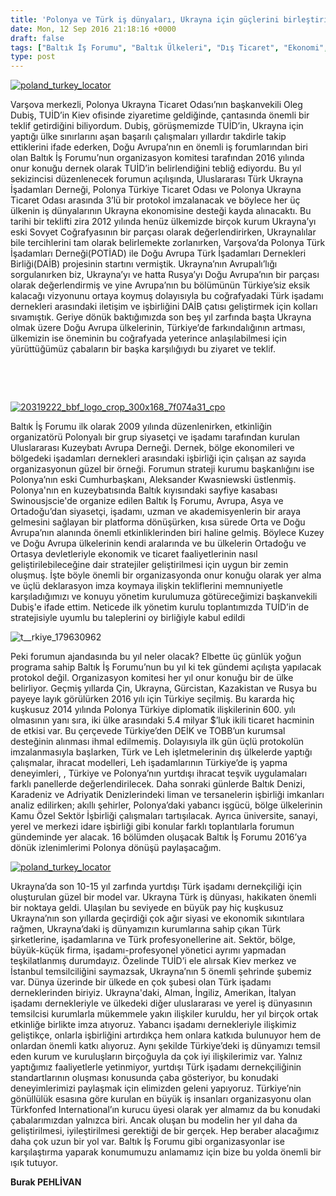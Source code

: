 ```yaml
---
title: 'Polonya ve Türk iş dünyaları, Ukrayna için güçlerini birleştiriyor, Burak Pehlivan'
date: Mon, 12 Sep 2016 21:18:16 +0000
draft: false
tags: ["Baltık İş Forumu", "Baltık Ülkeleri", "Dış Ticaret", "Ekonomi", "Oleg Dubiş", "Polonya", "TUİD", "TUİD (Türk Ukrayna İşadamları Derneği)", "Ukrayna", "Ukrayna Dış İlişkileri", "Ukrayna Türk Toplumu", "Uluslarası İlişkiler", "Varşova", "yurtdışı Türk işadamı derneği"]
type: post
---
```


[](https://burakpehlivan.org/wp-content/uploads/2016/09/DSC_3820-1.jpg)[![poland_turkey_locator](https://burakpehlivan.org/wp-content/uploads/2016/09/Poland_Turkey_Locator-1024x853.png)](https://burakpehlivan.org/wp-content/uploads/2016/09/Poland_Turkey_Locator.png)

Varşova merkezli, Polonya Ukrayna Ticaret Odası’nın başkanvekili Oleg Dubiş, TUİD’in Kiev ofisinde ziyaretime geldiğinde, çantasında önemli bir teklif getirdiğini biliyordum. Dubiş, görüşmemizde TUİD’in, Ukrayna için yaptığı ülke sınırlarını aşan başarılı çalışmaları yıllardır takdirle takip ettiklerini ifade ederken, Doğu Avrupa’nın en önemli iş forumlarından biri olan Baltık İş Forumu’nun organizasyon komitesi tarafından 2016 yılında onur konuğu dernek olarak TUİD’in belirlendiğini tebliğ ediyordu. Bu yıl sekizincisi düzenlenecek forumun açılışında, Uluslararası Türk Ukrayna İşadamları Derneği, Polonya Türkiye Ticaret Odası ve Polonya Ukrayna Ticaret Odası arasında 3’lü bir protokol imzalanacak ve böylece her üç ülkenin iş dünyalarının Ukrayna ekonomisine desteği kayda alınacaktı. Bu tarihi bir teklifti zira 2012 yılında henüz ülkemizde birçok kurum Ukrayna’yı eski Sovyet Coğrafyasının bir parçası olarak değerlendirirken, Ukraynalılar bile tercihlerini tam olarak belirlemekte zorlanırken, Varşova’da Polonya Türk İşadamları Derneği(POTİAD) ile Doğu Avrupa Türk İşadamları Dernekleri Birliği(DAİB) projesinin startını vermiştik. Ukrayna’nın Avrupalı’lığı sorgulanırken biz, Ukrayna’yı ve hatta Rusya’yı Doğu Avrupa’nın bir parçası olarak değerlendirmiş ve yine Avrupa’nın bu bölümünün Türkiye’siz eksik kalacağı vizyonunu ortaya koymuş dolayısıyla bu coğrafyadaki Türk işadamı dernekleri arasındaki iletişim ve işbirliğini DAİB çatısı geliştirmek için kolları sıvamıştık. Geriye dönük baktığımızda son beş yıl zarfında başta Ukrayna olmak üzere Doğu Avrupa ülkelerinin, Türkiye’de farkındalığının artması, ülkemizin ise öneminin bu coğrafyada yeterince anlaşılabilmesi için yürüttüğümüz çabaların bir başka karşılığıydı bu ziyaret ve teklif.

 

 

[![20319222_bbf_logo_crop_300x168_7f074a31_cpo](https://burakpehlivan.org/wp-content/uploads/2016/09/20319222_BBF_logo_crop_300x168_7f074a31_CPO.jpg)](https://burakpehlivan.org/wp-content/uploads/2016/09/20319222_BBF_logo_crop_300x168_7f074a31_CPO.jpg)

Baltık İş Forumu ilk olarak 2009 yılında düzenlenirken, etkinliğin organizatörü Polonyalı bir grup siyasetçi ve işadamı tarafından kurulan Uluslararası Kuzeybatı Avrupa Derneği. Dernek, bölge ekonomileri ve bölgedeki işadamları dernekleri arasındaki işbirliği için çalışan az sayıda organizasyonun güzel bir örneği. Forumun strateji kurumu başkanlığını ise Polonya’nın eski Cumhurbaşkanı, Aleksander Kwasniewski üstlenmiş. Polonya'nın en kuzeybatısında Baltık kıyısındaki sayfiye kasabası Swinousjscie'de organize edilen Baltık İş Forumu, Avrupa, Asya ve Ortadoğu’dan siyasetçi, işadamı, uzman ve akademisyenlerin bir araya gelmesini sağlayan bir platforma dönüşürken, kısa sürede Orta ve Doğu Avrupa’nın alanında önemli etkinliklerinden biri haline gelmiş. Böylece Kuzey ve Doğu Avrupa ülkelerinin kendi aralarında ve bu ülkelerin Ortadoğu ve Ortasya devletleriyle ekonomik ve ticaret faaliyetlerinin nasıl geliştirilebileceğine dair stratejiler geliştirilmesi için uygun bir zemin oluşmuş. İşte böyle önemli bir organizasyonda onur konuğu olarak yer alma ve üçlü deklarasyon imza koymaya ilişkin tekliflerini memnuniyetle karşıladığımızı ve konuyu yönetim kurulumuza götüreceğimizi başkanvekili Dubiş'e ifade ettim. Neticede ilk yönetim kurulu toplantımızda TUİD’in de stratejisiyle uyumlu bu taleplerini oy birliğiyle kabul edildi

![t__rkiye_179630962](https://burakpehlivan.org/wp-content/uploads/2016/09/t__rkiye_179630962.jpg)

Peki forumun ajandasında bu yıl neler olacak? Elbette üç günlük yoğun programa sahip Baltık İş Forumu’nun bu yıl ki tek gündemi açılışta yapılacak protokol değil. Organizasyon komitesi her yıl onur konuğu bir de ülke belirliyor. Geçmiş yıllarda Çin, Ukrayna, Gürcistan, Kazakistan ve Rusya bu payeye layık görülürken 2016 yılı için Türkiye seçilmiş. Bu kararda hiç kuşkusuz 2014 yılında Polonya Türkiye diplomatik ilişkilerinin 600. yılı olmasının yanı sıra, iki ülke arasındaki 5.4 milyar $’luk ikili ticaret hacminin de etkisi var. Bu çerçevede Türkiye’den DEİK ve TOBB’un kurumsal desteğinin alınması ihmal edilmemiş. Dolayısıyla ilk gün üçlü protokolün imzalanmasıyla başlarken, Türk ve Leh işletmelerinin dış ülkelerde yaptığı çalışmalar, ihracat modelleri, Leh işadamlarının Türkiye’de iş yapma deneyimleri, , Türkiye ve Polonya’nın yurtdışı ihracat teşvik uygulamaları farklı panellerde değerlendirilecek. Daha sonraki günlerde Baltık Denizi, Karadeniz ve Adriyatik Denizlerindeki liman ve tersanelerin işbirliği imkanları analiz edilirken; akıllı şehirler, Polonya’daki yabancı işgücü, bölge ülkelerinin Kamu Özel Sektör İşbirliği çalışmaları tartışılacak. Ayrıca üniversite, sanayi, yerel ve merkezi idare işbirliği gibi konular farklı toplantılarla forumun gündeminde yer alacak. 16 bölümden oluşacak Baltık İş Forumu 2016’ya dönük izlenimlerimi Polonya dönüşü paylaşacağım.

[![poland_turkey_locator](https://burakpehlivan.org/wp-content/uploads/2016/09/Poland_Turkey_Locator-1024x853.png)](https://burakpehlivan.org/wp-content/uploads/2016/09/Poland_Turkey_Locator.png)

Ukrayna’da son 10-15 yıl zarfında yurtdışı Türk işadamı dernekçiliği için oluşturulan güzel bir model var. Ukrayna Türk iş dünyası, hakikaten önemli bir noktaya geldi. Ulaşılan bu seviyede en büyük pay hiç kuşkusuz Ukrayna’nın son yıllarda geçirdiği çok ağır siyasi ve ekonomik sıkıntılara rağmen, Ukrayna’daki iş dünyamızın kurumlarına sahip çıkan Türk şirketlerine, işadamlarına ve Türk profesyonellerine ait. Sektör, bölge, büyük-küçük firma, işadamı-profesyonel yönetici ayrımı yapmadan teşkilatlanmış durumdayız. Özelinde TUİD’i ele alırsak Kiev merkez ve İstanbul temsilciliğini saymazsak, Ukrayna’nın 5 önemli şehrinde şubemiz var. Dünya üzerinde bir ülkede en çok şubesi olan Türk işadamı derneklerinden biriyiz. Ukrayna'daki, Alman, İngiliz, Amerikan, İtalyan işadamı dernekleriyle ve ülkedeki diğer uluslararası ve yerel iş dünyasının temsilcisi kurumlarla mükemmele yakın ilişkiler kuruldu, her yıl birçok ortak etkinliğe birlikte imza atıyoruz. Yabancı işadamı dernekleriyle ilişkimiz geliştikçe, onlarla işbirliğini artırdıkça hem onlara katkıda bulunuyor hem de onlardan önemli katkı alıyoruz. Aynı şekilde Türkiye’deki iş dünyamızı temsil eden kurum ve kuruluşların birçoğuyla da çok iyi ilişkilerimiz var. Yalnız yaptığımız faaliyetlerle yetinmiyor, yurtdışı Türk işadamı dernekçiliğinin standartlarının oluşması konusunda çaba gösteriyor, bu konudaki deneyimlerimizi paylaşmak için elimizden geleni yapıyoruz. Türkiye’nin gönüllülük esasına göre kurulan en büyük iş insanları organizasyonu olan Türkfonfed International’ın kurucu üyesi olarak yer almamız da bu konudaki çabalarımızdan yalnızca biri. Ancak oluşan bu modelin her yıl daha da geliştirilmesi, iyileştirilmesi gerektiği de bir gerçek. Hep beraber alacağımız daha çok uzun bir yol var. Baltık İş Forumu gibi organizasyonlar ise karşılaştırma yaparak konumumuzu anlamamız için bize bu yolda önemli bir ışık tutuyor.

**Burak PEHLİVAN**

